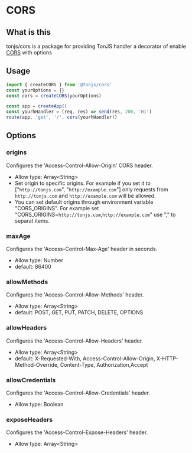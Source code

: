 # CORS

## What is this

tonjs/cors is a package for providing TonJS handler a decorator of enable [CORS](https://developer.mozilla.org/en/docs/Web/HTTP/Access_control_CORS) with options

## Usage

``` js
import { createCORS } from '@tonjs/cors'
const yourOptions = {}
const cors = createCORS(yourOptions)

const app = createApp()
const yourhHandler = (req, res) => send(res, 200, 'Hi')
route(app, 'get', '/', cors(yourhHandler))
```

## Options

### origins
  Configures the 'Access-Control-Allow-Origin' CORS header.
  * Allow type: Array\<String\>
  * Set origin to specific origins. For example if you set it to ["`http://tonjs.com`", "`http://example.com`"] only requests from `http://tonjs.com` and `http://example.com` will be allowed.
  * You can set default origins through environment variable "CORS_ORIGINS". For example set "CORS_ORIGINS=`http://tonjs.com`,`http://example.com`" use "," to separat items.

### maxAge
  Configures the 'Access-Control-Max-Age' header in seconds.
  * Allow type: Number
  * default: 86400

### allowMethods
  Configures the 'Access-Control-Allow-Methods' header.
  * Allow type: Array\<String\>
  * default: POST, GET, PUT, PATCH, DELETE, OPTIONS

### allowHeaders
  Configures the 'Access-Control-Allow-Headers' header.
  * Allow type: Array\<String\>
  * default: X-Requested-With, Access-Control-Allow-Origin, X-HTTP-Method-Override, Content-Type, Authorization,Accept

### allowCredentials
  Configures the 'Access-Control-Allow-Credentials' header.
  * Allow type: Boolean

### exposeHeaders
  Configures the 'Access-Control-Expose-Headers' header.
  * Allow type: Array\<String\>
